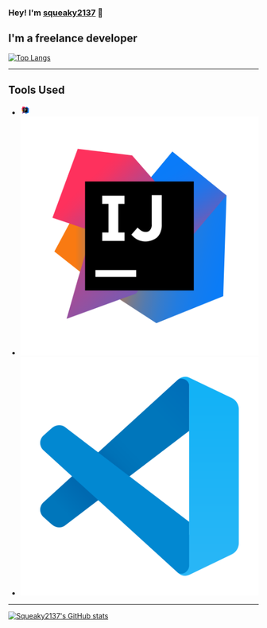 ### Hey! I'm [squeaky2137](website) 👋

## I'm a freelance developer

[![Top Langs](https://github-readme-stats.vercel.app/api/top-langs/?username=squeaky2137)](https://github.com/squeaky2137/github-readme-stats)

---

## Tools Used

- <img src="images/intellij.svg" width="20"/>
- ![](images/intellij.svg)
- ![](images/vscode.svg)

---

[![Squeaky2137's GitHub stats](https://github-readme-stats.vercel.app/api?username=squeaky2137&count_private=true&show_icons=true&theme=transparent)](https://github.com/squeaky2137/github-readme-stats)


<!--
**squeaky2137/squeaky2137** is a ✨ _special_ ✨ repository because its `README.md` (this file) appears on your GitHub profile.

Here are some ideas to get you started:

- 🔭 I’m currently working on ...
- 🌱 I’m currently learning ...
- 👯 I’m looking to collaborate on ...
- 🤔 I’m looking for help with ...
- 💬 Ask me about ...
- 📫 How to reach me: ...
- 😄 Pronouns: ...
- ⚡ Fun fact: ...
-->
